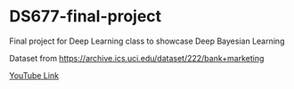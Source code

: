 # DS677-final-project
Final project for Deep Learning class to showcase Deep Bayesian Learning

Dataset from https://archive.ics.uci.edu/dataset/222/bank+marketing

[YouTube Link](https://www.youtube.com/watch?v=N3BtXvdEgYo)
